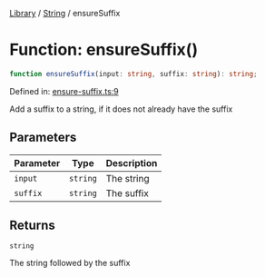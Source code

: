 <!-- markdownlint-disable -->
<!-- cspell: disable -->
[Library](../index.md) / [String](./index.md) / ensureSuffix

# Function: ensureSuffix()

```ts
function ensureSuffix(input: string, suffix: string): string;
```

Defined in: [ensure-suffix.ts:9](https://github.com/technobuddha/library/blob/main/src/ensure-suffix.ts#L9)

Add a suffix to a string, if it does not already have the suffix

## Parameters

| Parameter | Type | Description |
| ------ | ------ | ------ |
| `input` | `string` | The string |
| `suffix` | `string` | The suffix |

## Returns

`string`

The string followed by the suffix

